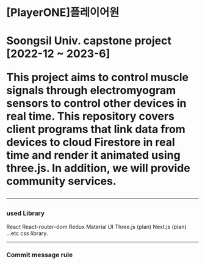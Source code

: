 <h1>[PlayerONE]플레이어원<h1/>

  <strong>Soongsil Univ. capstone project [2022-12 ~ 2023-6]</strong>

<p>This project aims to control muscle signals through electromyogram sensors to control other devices in real time.
This repository covers client programs that link data from devices to cloud Firestore in real time and render it animated using three.js. 
In addition, we will provide community services.<p>

  <hr/>
  <h3>used Library</h3>
React
React-router-dom
Redux
Material UI
Three.js (plan)
Next.js (plan)
...etc css library.


<hr/>
  <h3>Commit message rule</h3>

  
